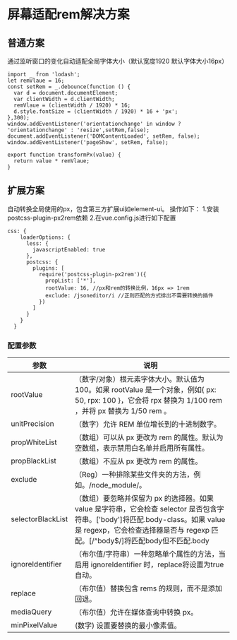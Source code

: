 # 屏幕适配rem解决方案
## 普通方案
通过监听窗口的变化自动适配全局字体大小（默认宽度1920 默认字体大小16px）
```
import _ from 'lodash';
let remVlaue = 16;
const setRem = _.debounce(function () {
  var d = document.documentElement;
  var clientWidth = d.clientWidth;
  remVlaue = (clientWidth / 1920) * 16;
  d.style.fontSize = (clientWidth / 1920) * 16 + 'px';
},300);
window.addEventListener('orientationchange' in window ? 'orientationchange' : 'resize',setRem,false);
document.addEventListener('DOMContentLoaded', setRem, false);
window.addEventListener('pageShow', setRem, false);

export function transformPx(value) {
  return value * remVlaue;
}
```

## 扩展方案
自动转换全局使用的px，包含第三方扩展ui如element-ui。
操作如下：
1.安装postcss-plugin-px2rem依赖
2.在vue.config.js进行如下配置
```
css: {
    loaderOptions: {
      less: {
        javascriptEnabled: true
      },
      postcss: {
        plugins: [
          require('postcss-plugin-px2rem')({
            propList: ['*'],
            rootValue: 16, //px和rem的转换比例，16px => 1rem 
            exclude: /jsoneditor/i //正则匹配的方式排出不需要转换的插件
          })
        ]
      }
    }
  }
```
### 配置参数
| 参数 |	说明 |
| ---- | ---- |
| rootValue | （数字/对象）根元素字体大小。默认值为 100。如果 rootValue 是一个对象，例如{ px: 50, rpx: 100 }，它会将 rpx 替换为 1/100 rem ，并将 px 替换为 1/50 rem 。 |
| unitPrecision |（数字）允许 REM 单位增长到的十进制数字。|
| propWhiteList |（数组）可以从 px 更改为 rem 的属性。默认为空数组，表示禁用白名单并启用所有属性。|
| propBlackList |（数组）不应从 px 更改为 rem 的属性。|
| exclude |（Reg）一种排除某些文件夹的方法，例如。/node_module/。|
| selectorBlackList |（数组）要忽略并保留为 px 的选择器。如果 value 是字符串，它会检查 selector 是否包含字符串。['body']将匹配.body-class。如果 value 是 regexp，它会检查选择器是否与 regexp 匹配。[/^body$/]将匹配body但不匹配.body|
| ignoreIdentifier |（布尔值/字符串）一种忽略单个属性的方法，当启用 ignoreIdentifier 时，replace将设置为true自动。|
| replace |（布尔值）替换包含 rems 的规则，而不是添加回退。|
| mediaQuery |（布尔值）允许在媒体查询中转换 px。|
| minPixelValue |(数字) 设置要替换的最小像素值。|

